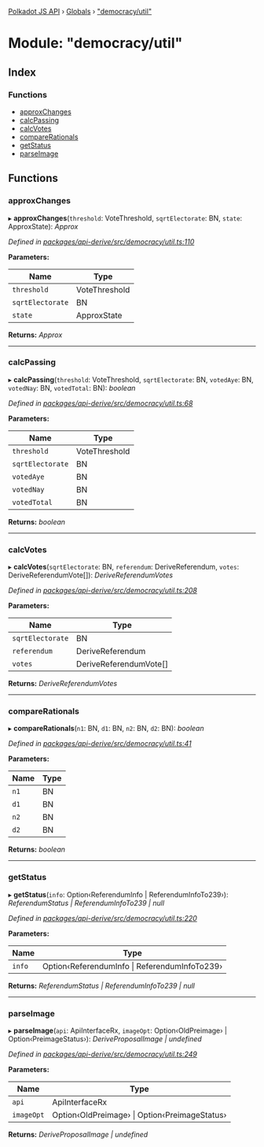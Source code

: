 [Polkadot JS API](../README.md) › [Globals](../globals.md) › ["democracy/util"](_democracy_util_.md)

# Module: "democracy/util"

## Index

### Functions

* [approxChanges](_democracy_util_.md#approxchanges)
* [calcPassing](_democracy_util_.md#calcpassing)
* [calcVotes](_democracy_util_.md#calcvotes)
* [compareRationals](_democracy_util_.md#comparerationals)
* [getStatus](_democracy_util_.md#getstatus)
* [parseImage](_democracy_util_.md#parseimage)

## Functions

###  approxChanges

▸ **approxChanges**(`threshold`: VoteThreshold, `sqrtElectorate`: BN, `state`: ApproxState): *Approx*

*Defined in [packages/api-derive/src/democracy/util.ts:110](https://github.com/polkadot-js/api/blob/2b4bd75499/packages/api-derive/src/democracy/util.ts#L110)*

**Parameters:**

Name | Type |
------ | ------ |
`threshold` | VoteThreshold |
`sqrtElectorate` | BN |
`state` | ApproxState |

**Returns:** *Approx*

___

###  calcPassing

▸ **calcPassing**(`threshold`: VoteThreshold, `sqrtElectorate`: BN, `votedAye`: BN, `votedNay`: BN, `votedTotal`: BN): *boolean*

*Defined in [packages/api-derive/src/democracy/util.ts:68](https://github.com/polkadot-js/api/blob/2b4bd75499/packages/api-derive/src/democracy/util.ts#L68)*

**Parameters:**

Name | Type |
------ | ------ |
`threshold` | VoteThreshold |
`sqrtElectorate` | BN |
`votedAye` | BN |
`votedNay` | BN |
`votedTotal` | BN |

**Returns:** *boolean*

___

###  calcVotes

▸ **calcVotes**(`sqrtElectorate`: BN, `referendum`: DeriveReferendum, `votes`: DeriveReferendumVote[]): *DeriveReferendumVotes*

*Defined in [packages/api-derive/src/democracy/util.ts:208](https://github.com/polkadot-js/api/blob/2b4bd75499/packages/api-derive/src/democracy/util.ts#L208)*

**Parameters:**

Name | Type |
------ | ------ |
`sqrtElectorate` | BN |
`referendum` | DeriveReferendum |
`votes` | DeriveReferendumVote[] |

**Returns:** *DeriveReferendumVotes*

___

###  compareRationals

▸ **compareRationals**(`n1`: BN, `d1`: BN, `n2`: BN, `d2`: BN): *boolean*

*Defined in [packages/api-derive/src/democracy/util.ts:41](https://github.com/polkadot-js/api/blob/2b4bd75499/packages/api-derive/src/democracy/util.ts#L41)*

**Parameters:**

Name | Type |
------ | ------ |
`n1` | BN |
`d1` | BN |
`n2` | BN |
`d2` | BN |

**Returns:** *boolean*

___

###  getStatus

▸ **getStatus**(`info`: Option‹ReferendumInfo | ReferendumInfoTo239›): *ReferendumStatus | ReferendumInfoTo239 | null*

*Defined in [packages/api-derive/src/democracy/util.ts:220](https://github.com/polkadot-js/api/blob/2b4bd75499/packages/api-derive/src/democracy/util.ts#L220)*

**Parameters:**

Name | Type |
------ | ------ |
`info` | Option‹ReferendumInfo &#124; ReferendumInfoTo239› |

**Returns:** *ReferendumStatus | ReferendumInfoTo239 | null*

___

###  parseImage

▸ **parseImage**(`api`: ApiInterfaceRx, `imageOpt`: Option‹OldPreimage› | Option‹PreimageStatus›): *DeriveProposalImage | undefined*

*Defined in [packages/api-derive/src/democracy/util.ts:249](https://github.com/polkadot-js/api/blob/2b4bd75499/packages/api-derive/src/democracy/util.ts#L249)*

**Parameters:**

Name | Type |
------ | ------ |
`api` | ApiInterfaceRx |
`imageOpt` | Option‹OldPreimage› &#124; Option‹PreimageStatus› |

**Returns:** *DeriveProposalImage | undefined*
